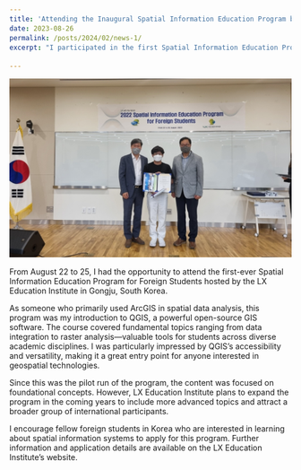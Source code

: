 ```yaml
---
title: 'Attending the Inaugural Spatial Information Education Program by LX Education Institute'
date: 2023-08-26
permalink: /posts/2024/02/news-1/
excerpt: "I participated in the first Spatial Information Education Program for Foreign Students by LX Education Institute, where I explored QGIS and foundational GIS techniques."

---
```

<img src='\images\KakaoTalk_20250514_105149823_08.jpg'>

From August 22 to 25, I had the opportunity to attend the first-ever Spatial Information Education Program for Foreign Students hosted by the LX Education Institute in Gongju, South Korea.

As someone who primarily used ArcGIS in spatial data analysis, this program was my introduction to QGIS, a powerful open-source GIS software. The course covered fundamental topics ranging from data integration to raster analysis—valuable tools for students across diverse academic disciplines. I was particularly impressed by QGIS’s accessibility and versatility, making it a great entry point for anyone interested in geospatial technologies.

Since this was the pilot run of the program, the content was focused on foundational concepts. However, LX Education Institute plans to expand the program in the coming years to include more advanced topics and attract a broader group of international participants.

I encourage fellow foreign students in Korea who are interested in learning about spatial information systems to apply for this program. Further information and application details are available on the LX Education Institute’s website.

